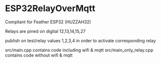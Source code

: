 # ESP32RelayOverMqtt

Compliant for Feather ESP32 (HUZZAH32)

Relays are pined on digital 12,13,14,15,27

publish on test/relay values 1,2,3,4 in order to activate corresponding relay

src/main.cpp contains code including wifi & mqtt
src/main_only_relay.cpp contains code without wifi & mqtt
